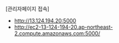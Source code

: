 [관리자페이지 접속]<br>
- http://13.124.194.20:5000 <br>
- http://ec2-13-124-194-20.ap-northeast-2.compute.amazonaws.com:5000/